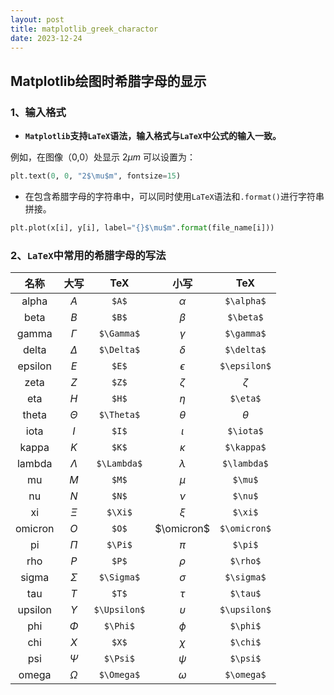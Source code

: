 ```yaml
---
layout: post
title: matplotlib_greek_charactor
date: 2023-12-24
---
```


## Matplotlib绘图时希腊字母的显示

### 1、输入格式

* **`Matplotlib`支持`LaTeX`语法，输入格式与`LaTeX`中公式的输入一致。**

例如，在图像（0,0）处显示 $2\mu m$ 可以设置为：

```python
plt.text(0, 0, "2$\mu$m", fontsize=15)
```

* 在包含希腊字母的字符串中，可以同时使用`LaTeX`语法和`.format()`进行字符串拼接。

```python
plt.plot(x[i], y[i], label="{}$\mu$m".format(file_name[i]))
```

### 2、`LaTeX`中常用的希腊字母的写法

|  名称   |    大写    |     TeX      |    小写    |     TeX      |
| :-----: | :--------: | :----------: | :--------: | :----------: |
|  alpha  |    $A$     |    `$A$`     |  $\alpha$  |  `$\alpha$`  |
|  beta   |    $B$     |    `$B$`     |  $\beta$   |  `$\beta$`   |
|  gamma  |  $\Gamma$  |  `$\Gamma$`  |  $\gamma$  |  `$\gamma$`  |
|  delta  |  $\Delta$  |  `$\Delta$`  |  $\delta$  |  `$\delta$`  |
| epsilon |    $E$     |    `$E$`     | $\epsilon$ | `$\epsilon$` |
|  zeta   |    $Z$     |    `$Z$`     |  $\zeta$   |   $\zeta$    |
|   eta   |    $H$     |    `$H$`     |   $\eta$   |   `$\eta$`   |
|  theta  |  $\Theta$  |  `$\Theta$`  |  $\theta$  |   $\theta$   |
|  iota   |    $I$     |    `$I$`     |  $\iota$   |  `$\iota$`   |
|  kappa  |    $K$     |    `$K$`     |  $\kappa$  |  `$\kappa$`  |
| lambda  | $\Lambda$  | `$\Lambda$`  | $\lambda$  | `$\lambda$`  |
|   mu    |    $M$     |    `$M$`     |   $\mu$    |   `$\mu$`    |
|   nu    |    $N$     |    `$N$`     |   $\nu$    |   `$\nu$`    |
|   xi    |   $\Xi$    |   `$\Xi$`    |   $\xi$    |   `$\xi$`    |
| omicron |    $O$     |    `$O$`     | $\omicron$ | `$\omicron$` |
|   pi    |   $\Pi$    |   `$\Pi$`    |   $\pi$    |   `$\pi$`    |
|   rho   |    $P$     |    `$P$`     |   $\rho$   |   `$\rho$`   |
|  sigma  |  $\Sigma$  |  `$\Sigma$`  |  $\sigma$  |  `$\sigma$`  |
|   tau   |    $T$     |    `$T$`     |   $\tau$   |   `$\tau$`   |
| upsilon | $\Upsilon$ | `$\Upsilon$` | $\upsilon$ | `$\upsilon$` |
|   phi   |   $\Phi$   |   `$\Phi$`   |   $\phi$   |   `$\phi$`   |
|   chi   |    $X$     |    `$X$`     |   $\chi$   |   `$\chi$`   |
|   psi   |   $\Psi$   |   `$\Psi$`   |   $\psi$   |   `$\psi$`   |
|  omega  |  $\Omega$  |  `$\Omega$`  |  $\omega$  |  `$\omega$`  |

